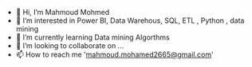 - 👋 Hi, I’m Mahmoud Mohmed
- 👀 I’m interested in Power BI, Data Warehous, SQL, ETL , Python , data mining 
- 🌱 I’m currently learning Data mining Algorthms 
- 💞️ I’m looking to collaborate on ...
- 📫 How to reach me 'mahmoud.mohamed2665@gmail.com'

<!---
Mhmod-Mhmd/Mhmod-Mhmd is a ✨ special ✨ repository because its `README.md` (this file) appears on your GitHub profile.
You can click the Preview link to take a look at your changes.
--->
